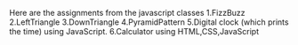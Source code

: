 Here are the assignments from the javascript classes
1.FizzBuzz
2.LeftTriangle
3.DownTriangle
4.PyramidPattern
5.Digital clock (which prints the time) using JavaScript.
6.Calculator using HTML,CSS,JavaScript
